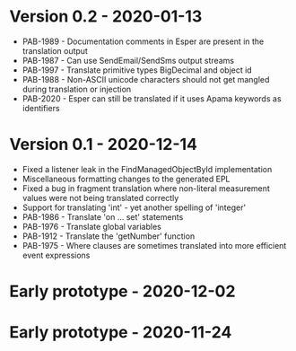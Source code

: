 # Version 0.2 - 2020-01-13
* PAB-1989 - Documentation comments in Esper are present in the translation output
* PAB-1987 - Can use SendEmail/SendSms output streams
* PAB-1997 - Translate primitive types BigDecimal and object id
* PAB-1988 - Non-ASCII unicode characters should not get mangled during translation or injection
* PAB-2020 - Esper can still be translated if it uses Apama keywords as identifiers

# Version 0.1 - 2020-12-14
* Fixed a listener leak in the FindManagedObjectById implementation
* Miscellaneous formatting changes to the generated EPL
* Fixed a bug in fragment translation where non-literal measurement values were not being translated correctly
* Support for translating 'int' - yet another spelling of 'integer'
* PAB-1986 - Translate 'on ... set' statements
* PAB-1976 - Translate global variables
* PAB-1912 - Translate the 'getNumber' function
* PAB-1975 - Where clauses are sometimes translated into more efficient event expressions

# Early prototype - 2020-12-02

# Early prototype - 2020-11-24
